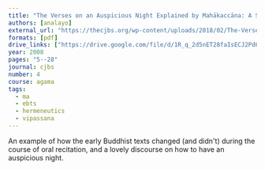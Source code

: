 ```yaml
---
title: "The Verses on an Auspicious Night Explained by Mahākaccāna: A Study and Translation of the Chinese Version"
authors: [analayo]
external_url: "https://thecjbs.org/wp-content/uploads/2018/02/The-Verses-on-an-Auspicious-Night-Explained-by-Mahakaccana-A-Study-and-Translation-of-the-Chinese-Version_Analayo.pdf"
formats: [pdf]
drive_links: ["https://drive.google.com/file/d/1R_q_2d5nET28faIsECJ2Pd68NpxnTtLK/view?usp=drivesdk"]
year: 2008
pages: "5--28"
journal: cjbs
number: 4
course: agama
tags:
  - ma
  - ebts
  - hermeneutics
  - vipassana
---
```


An example of how the early Buddhist texts changed (and didn't) during the course of oral recitation, and a lovely discourse on how to have an auspicious night.


